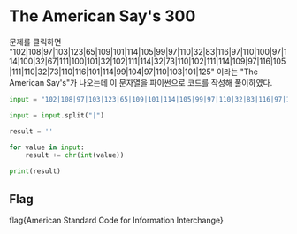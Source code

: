# The American Say's 300
문제를 클릭하면 "102|108|97|103|123|65|109|101|114|105|99|97|110|32|83|116|97|110|100|97|114|100|32|67|111|100|101|32|102|111|114|32|73|110|102|111|114|109|97|116|105|111|110|32|73|110|116|101|114|99|104|97|110|103|101|125" 이라는 "The American Say's"가 나오는데 이 문자열을 파이썬으로 코드를 작성해 풀이하였다.

```python
input = "102|108|97|103|123|65|109|101|114|105|99|97|110|32|83|116|97|110|100|97|114|100|32|67|111|100|101|32|102|111|114|32|73|110|102|111|114|109|97|116|105|111|110|32|73|110|116|101|114|99|104|97|110|103|101|125"

input = input.split("|")

result = ''

for value in input:
    result += chr(int(value))

print(result)
```

## Flag
flag{American Standard Code for Information Interchange}